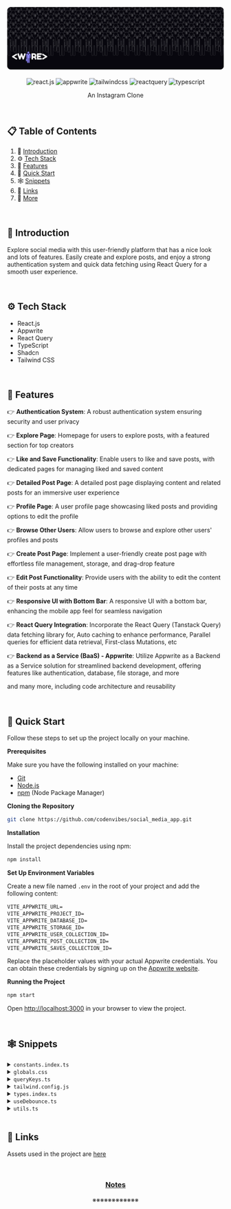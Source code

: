 <div align="center">
  <img src="https://github.com/codenvibes/social_media_app/blob/master/public/assets/images/project_banner.png" alt="Project Banner">
</div>
  
<br>

<div align="center">
  <img src="https://img.shields.io/badge/-React_JS-black?style=for-the-badge&logoColor=white&logo=react&color=61DAFB" alt="react.js" />
  <img src="https://img.shields.io/badge/-Appwrite-black?style=for-the-badge&logoColor=white&logo=appwrite&color=FD366E" alt="appwrite" />
  <img src="https://img.shields.io/badge/-Tailwind_CSS-black?style=for-the-badge&logoColor=white&logo=tailwindcss&color=06B6D4" alt="tailwindcss" />
  <img src="https://img.shields.io/badge/-React_Query-black?style=for-the-badge&logoColor=white&logo=reactquery&color=FF4154" alt="reactquery" />
  <img src="https://img.shields.io/badge/-Typescript-black?style=for-the-badge&logoColor=white&logo=typescript&color=3178C6" alt="typescript" />
</div>

<p align="center">An Instagram Clone</p>

<br>

## 📋 <a name="table">Table of Contents</a>

1. 🤖 [Introduction](https://github.com/codenvibes/social_media_app?tab=readme-ov-file#-introduction)
2. ⚙️ [Tech Stack](https://github.com/codenvibes/social_media_app?tab=readme-ov-file#%EF%B8%8F-tech-stack)
3. 🔋 [Features](https://github.com/codenvibes/social_media_app?tab=readme-ov-file#-features)
4. 🤸 [Quick Start](https://github.com/codenvibes/social_media_app?tab=readme-ov-file#-quick-start)
5. 🕸️ [Snippets](https://github.com/codenvibes/social_media_app?tab=readme-ov-file#%EF%B8%8F-snippets)
6. 🔗 [Links](https://github.com/codenvibes/social_media_app?tab=readme-ov-file#-links)
7. 🚀 [More](https://github.com/codenvibes/social_media_app?tab=readme-ov-file#-more)

<br>

## <a name="introduction">🤖 Introduction</a>

Explore social media with this user-friendly platform that has a nice look and lots of features. Easily create and explore posts, and enjoy a strong authentication system and quick data fetching using React Query for a smooth user experience.

<br>

## <a name="tech-stack">⚙️ Tech Stack</a>

- React.js
- Appwrite
- React Query
- TypeScript
- Shadcn
- Tailwind CSS

<br>

## <a name="features">🔋 Features</a>

👉 **Authentication System**: A robust authentication system ensuring security and user privacy

👉 **Explore Page**: Homepage for users to explore posts, with a featured section for top creators

👉 **Like and Save Functionality**: Enable users to like and save posts, with dedicated pages for managing liked and saved content

👉 **Detailed Post Page**: A detailed post page displaying content and related posts for an immersive user experience

👉 **Profile Page**: A user profile page showcasing liked posts and providing options to edit the profile

👉 **Browse Other Users**: Allow users to browse and explore other users' profiles and posts

👉 **Create Post Page**: Implement a user-friendly create post page with effortless file management, storage, and drag-drop feature

👉 **Edit Post Functionality**: Provide users with the ability to edit the content of their posts at any time

👉 **Responsive UI with Bottom Bar**: A responsive UI with a bottom bar, enhancing the mobile app feel for seamless navigation

👉 **React Query Integration**: Incorporate the React Query (Tanstack Query) data fetching library for, Auto caching to enhance performance, Parallel queries for efficient data retrieval, First-class Mutations, etc

👉 **Backend as a Service (BaaS) - Appwrite**: Utilize Appwrite as a Backend as a Service solution for streamlined backend development, offering features like authentication, database, file storage, and more

and many more, including code architecture and reusability 

<br>

## <a name="quick-start">🤸 Quick Start</a>

Follow these steps to set up the project locally on your machine.

**Prerequisites**

Make sure you have the following installed on your machine:

- [Git](https://git-scm.com/)
- [Node.js](https://nodejs.org/en)
- [npm](https://www.npmjs.com/) (Node Package Manager)

**Cloning the Repository**

```bash
git clone https://github.com/codenvibes/social_media_app.git
```

**Installation**

Install the project dependencies using npm:

```bash
npm install
```

**Set Up Environment Variables**

Create a new file named `.env` in the root of your project and add the following content:

```env
VITE_APPWRITE_URL=
VITE_APPWRITE_PROJECT_ID=
VITE_APPWRITE_DATABASE_ID=
VITE_APPWRITE_STORAGE_ID=
VITE_APPWRITE_USER_COLLECTION_ID=
VITE_APPWRITE_POST_COLLECTION_ID=
VITE_APPWRITE_SAVES_COLLECTION_ID=
```

Replace the placeholder values with your actual Appwrite credentials. You can obtain these credentials by signing up on the [Appwrite website](https://appwrite.io/).

**Running the Project**

```bash
npm start
```

Open [http://localhost:3000](http://localhost:3000) in your browser to view the project.

<br>

## <a name="snippets">🕸️ Snippets</a>

<details>
<summary><code>constants.index.ts</code></summary>

```typescript
export const sidebarLinks = [
  {
    imgURL: "/assets/icons/home.svg",
    route: "/",
    label: "Home",
  },
  {
    imgURL: "/assets/icons/wallpaper.svg",
    route: "/explore",
    label: "Explore",
  },
  {
    imgURL: "/assets/icons/people.svg",
    route: "/all-users",
    label: "People",
  },
  {
    imgURL: "/assets/icons/bookmark.svg",
    route: "/saved",
    label: "Saved",
  },
  {
    imgURL: "/assets/icons/gallery-add.svg",
    route: "/create-post",
    label: "Create Post",
  },
];

export const bottombarLinks = [
  {
    imgURL: "/assets/icons/home.svg",
    route: "/",
    label: "Home",
  },
  {
    imgURL: "/assets/icons/wallpaper.svg",
    route: "/explore",
    label: "Explore",
  },
  {
    imgURL: "/assets/icons/bookmark.svg",
    route: "/saved",
    label: "Saved",
  },
  {
    imgURL: "/assets/icons/gallery-add.svg",
    route: "/create-post",
    label: "Create",
  },
];
```

</details>

<details>
<summary><code>globals.css</code></summary>

```css
@import url("https://fonts.googleapis.com/css2?family=Inter:wght@400;500;600;700;800&display=swap");

@tailwind base;
@tailwind components;
@tailwind utilities;

@layer base {
  * {
    @apply box-border list-none p-0 m-0 scroll-smooth;
  }

  body {
    @apply bg-dark-1 text-white min-h-screen font-inter;
  }
}

@layer utilities {
  /* TYPOGRAPHY */
  .h1-bold {
    @apply text-[36px] font-bold leading-[140%] tracking-tighter;
  }

  .h1-semibold {
    @apply text-[36px] font-semibold leading-[140%] tracking-tighter;
  }

  .h2-bold {
    @apply text-[30px] font-bold leading-[140%] tracking-tighter;
  }

  .h3-bold {
    @apply text-[24px] font-bold leading-[140%] tracking-tighter;
  }

  .base-semibold {
    @apply text-[16px] font-semibold leading-[140%] tracking-tighter;
  }

  .base-medium {
    @apply text-[16px] font-medium leading-[140%];
  }

  .base-regular {
    @apply text-[16px] font-normal leading-[140%];
  }

  .body-bold {
    @apply text-[18px] font-bold leading-[140%];
  }

  .body-medium {
    @apply text-[18px] font-medium leading-[140%];
  }

  .small-semibold {
    @apply text-[14px] font-semibold leading-[140%] tracking-tighter;
  }

  .small-medium {
    @apply text-[14px] font-medium leading-[140%];
  }

  .small-regular {
    @apply text-[14px] font-normal leading-[140%];
  }

  .subtle-semibold {
    @apply text-[12px] font-semibold leading-[140%];
  }

  .tiny-medium {
    @apply text-[10px] font-medium leading-[140%];
  }

  /* UTILITIES */
  .invert-white {
    @apply invert brightness-0 transition;
  }

  .flex-center {
    @apply flex justify-center items-center;
  }

  .flex-between {
    @apply flex justify-between items-center;
  }

  .flex-start {
    @apply flex justify-start items-center;
  }

  .custom-scrollbar::-webkit-scrollbar {
    width: 3px;
    height: 3px;
    border-radius: 2px;
  }

  .custom-scrollbar::-webkit-scrollbar-track {
    background: #09090a;
  }

  .custom-scrollbar::-webkit-scrollbar-thumb {
    background: #5c5c7b;
    border-radius: 50px;
  }

  .custom-scrollbar::-webkit-scrollbar-thumb:hover {
    background: #7878a3;
  }

  .common-container {
    @apply flex flex-col flex-1 items-center gap-10 overflow-scroll py-10 px-5 md:px-8 lg:p-14 custom-scrollbar;
  }

  /* All Users */
  .user-container {
    @apply max-w-5xl flex flex-col items-start w-full gap-6 md:gap-9;
  }

  .user-grid {
    @apply w-full grid grid-cols-1 xs:grid-cols-2 md:grid-cols-2 lg:grid-cols-2 xl:grid-cols-3 gap-7 max-w-5xl;
  }

  /* Explore */
  .explore-container {
    @apply flex flex-col flex-1 items-center overflow-scroll py-10 px-5 md:p-14 custom-scrollbar;
  }

  .explore-inner_container {
    @apply max-w-5xl flex flex-col items-center w-full gap-6 md:gap-9;
  }

  .explore-search {
    @apply h-12 bg-dark-4 border-none placeholder:text-light-4 focus-visible:ring-0 focus-visible:ring-offset-0 ring-offset-0 !important;
  }

  /* Home */
  .home-container {
    @apply flex flex-col flex-1 items-center gap-10 overflow-scroll py-10 px-5 md:px-8 lg:p-14 custom-scrollbar;
  }

  .home-posts {
    @apply max-w-screen-sm flex flex-col items-center w-full gap-6 md:gap-9;
  }

  .home-creators {
    @apply hidden xl:flex flex-col w-72 2xl:w-465 px-6 py-10 gap-10  overflow-scroll custom-scrollbar;
  }

  /* Post Details */
  .post_details-container {
    @apply flex flex-col flex-1 gap-10 overflow-scroll py-10 px-5 md:p-14 custom-scrollbar items-center;
  }

  .post_details-card {
    @apply bg-dark-2 w-full max-w-5xl rounded-[30px] flex-col flex xl:flex-row border border-dark-4 xl:rounded-l-[24px];
  }

  .post_details-img {
    @apply h-80 lg:h-[480px] xl:w-[48%] rounded-t-[30px] xl:rounded-l-[24px] xl:rounded-tr-none object-cover p-5 bg-dark-1;
  }

  .post_details-info {
    @apply bg-dark-2 flex flex-col gap-5 lg:gap-7 flex-1 items-start p-8 rounded-[30px];
  }

  .post_details-delete_btn {
    @apply p-0 flex gap-3 hover:bg-transparent hover:text-light-1  text-light-1 small-medium lg:base-medium;
  }

  /* Profile */
  .profile-container {
    @apply flex flex-col items-center flex-1 gap-10 overflow-scroll py-10 px-5 md:p-14 custom-scrollbar;
  }

  .profile-inner_container {
    @apply flex items-center md:mb-8 xl:items-start gap-8 flex-col xl:flex-row relative max-w-5xl w-full;
  }

  .profile-tab {
    @apply flex-center gap-3 py-4 w-48 bg-dark-2  transition flex-1 xl:flex-initial;
  }

  /* Saved */
  .saved-container {
    @apply flex flex-col flex-1 items-center gap-10 overflow-scroll py-10 px-5 md:p-14 custom-scrollbar;
  }

  /* Bottom bar */
  .bottom-bar {
    @apply z-50 flex-between w-full sticky bottom-0 rounded-t-[20px] bg-dark-2 px-5 py-4 md:hidden;
  }

  /* File uploader */
  .file_uploader-img {
    @apply h-80 lg:h-[480px] w-full rounded-[24px] object-cover object-top;
  }

  .file_uploader-label {
    @apply text-light-4 text-center small-regular w-full p-4 border-t border-t-dark-4;
  }

  .file_uploader-box {
    @apply flex-center flex-col p-7 h-80 lg:h-[612px];
  }

  /* Grid Post List */
  .grid-container {
    @apply w-full grid grid-cols-1 sm:grid-cols-2 md:grid-cols-1 lg:grid-cols-2 xl:grid-cols-3 gap-7 max-w-5xl;
  }

  .grid-post_link {
    @apply flex rounded-[24px] border border-dark-4 overflow-hidden cursor-pointer w-full h-full;
  }

  .grid-post_user {
    @apply absolute bottom-0 p-5 flex-between w-full bg-gradient-to-t from-dark-3 to-transparent rounded-b-[24px] gap-2;
  }

  /* Left sidebar */
  .leftsidebar {
    @apply hidden md:flex px-6 py-10 flex-col justify-between min-w-[270px] bg-dark-2;
  }

  .leftsidebar-link {
    @apply rounded-lg base-medium hover:bg-primary-500 transition;
  }

  /* Post Card */
  .post-card {
    @apply bg-dark-2 rounded-3xl border border-dark-4 p-5 lg:p-7 w-full max-w-screen-sm;
  }

  .post-card_img {
    @apply h-64 xs:h-[400px] lg:h-[450px] w-full rounded-[24px] object-cover mb-5;
  }

  /* Topbar */
  .topbar {
    @apply sticky top-0 z-50 md:hidden bg-dark-2 w-full;
  }

  /* User card */
  .user-card {
    @apply flex-center flex-col gap-4 border border-dark-4 rounded-[20px] px-5 py-8;
  }
}

@layer components {
  /* SHADCN COMPONENTS */
  /* Form */
  .shad-form_label {
    @apply text-white !important;
  }

  .shad-form_message {
    @apply text-red !important;
  }

  .shad-input {
    @apply h-12 bg-dark-4 border-none placeholder:text-light-4 focus-visible:ring-1 focus-visible:ring-offset-1 ring-offset-light-3 !important;
  }

  .shad-textarea {
    @apply h-36 bg-dark-3 rounded-xl border-none focus-visible:ring-1 focus-visible:ring-offset-1 ring-offset-light-3 !important;
  }

  /* Button */
  .shad-button_primary {
    @apply bg-primary-500 hover:bg-primary-500 text-light-1 flex gap-2 !important;
  }

  .shad-button_dark_4 {
    @apply h-12 bg-dark-4 px-5 text-light-1 flex gap-2 !important;
  }

  .shad-button_ghost {
    @apply flex gap-4 items-center justify-start hover:bg-transparent hover:text-white !important;
  }
}
```

</details>


<details>
<summary><code>queryKeys.ts</code></summary>

```typescript
export enum QUERY_KEYS {
  // AUTH KEYS
  CREATE_USER_ACCOUNT = "createUserAccount",

  // USER KEYS
  GET_CURRENT_USER = "getCurrentUser",
  GET_USERS = "getUsers",
  GET_USER_BY_ID = "getUserById",

  // POST KEYS
  GET_POSTS = "getPosts",
  GET_INFINITE_POSTS = "getInfinitePosts",
  GET_RECENT_POSTS = "getRecentPosts",
  GET_POST_BY_ID = "getPostById",
  GET_USER_POSTS = "getUserPosts",
  GET_FILE_PREVIEW = "getFilePreview",

  //  SEARCH KEYS
  SEARCH_POSTS = "getSearchPosts",
}
```

</details>

<details>
<summary><code>tailwind.config.js</code></summary>

```javascript
/** @type {import('tailwindcss').Config} */
const defaultTheme = require('tailwindcss/defaultTheme')

module.exports = {
  darkMode: ['class'],
  content: [
    './pages/**/*.{ts,tsx}',
    './components/**/*.{ts,tsx}',
    './app/**/*.{ts,tsx}',
    './src/**/*.{ts,tsx}',
  ],
  theme: {
    container: {
      center: true,
      padding: '2rem',
      screens: {
        '2xl': '1400px',
      
      },
    },
    extend: {
      colors: {
        'primary-500': '#877EFF',
        'primary-600': '#5D5FEF',
        'secondary-500': '#FFB620',
        'off-white': '#D0DFFF',
        'red': '#FF5A5A',
        'dark-1': '#000000',
        'dark-2': '#09090A',
        'dark-3': '#101012',
        'dark-4': '#1F1F22',
        'light-1': '#FFFFFF',
        'light-2': '#EFEFEF',
        'light-3': '#7878A3',
        'light-4': '#5C5C7B',
      },
      screens: {
        'xs': '480px',
      
      },
      width: {
        '420': '420px',
        '465': '465px',
      },
      fontFamily: {
        inter: ['Inter', 'sans-serif'],

      },
      keyframes: {
        'accordion-down': {
          from: { height: 0 },
          to: { height: 'var(--radix-accordion-content-height)' },
        },
        'accordion-up': {
          from: { height: 'var(--radix-accordion-content-height)' },
          to: { height: 0 },
        },
      },
      animation: {
        'accordion-down': 'accordion-down 0.2s ease-out',
        'accordion-up': 'accordion-up 0.2s ease-out',
      },
    },
  },
  plugins: [require('tailwindcss-animate')],
};
```

</details>

<details>
<summary><code>types.index.ts</code></summary>

```typescript
export type INavLink = {
  imgURL: string;
  route: string;
  label: string;
};

export type IUpdateUser = {
  userId: string;
  name: string;
  bio: string;
  imageId: string;
  imageUrl: URL | string;
  file: File[];
};

export type INewPost = {
  userId: string;
  caption: string;
  file: File[];
  location?: string;
  tags?: string;
};

export type IUpdatePost = {
  postId: string;
  caption: string;
  imageId: string;
  imageUrl: URL;
  file: File[];
  location?: string;
  tags?: string;
};

export type IUser = {
  id: string;
  name: string;
  username: string;
  email: string;
  imageUrl: string;
  bio: string;
};

export type INewUser = {
  name: string;
  email: string;
  username: string;
  password: string;
};
```

</details>

<details>
<summary><code>useDebounce.ts</code></summary>

```typescript
import { useEffect, useState } from "react";

// https://codesandbox.io/s/react-query-debounce-ted8o?file=/src/useDebounce.js
export default function useDebounce<T>(value: T, delay: number): T {
  // State and setters for debounced value
  const [debouncedValue, setDebouncedValue] = useState<T>(value);

  useEffect(() => {
    // Update debounced value after delay
    const handler = setTimeout(() => {
      setDebouncedValue(value);
    }, delay);

    // Cancel the timeout if value changes (also on delay change or unmount)
    // This is how we prevent debounced value from updating if value is changed ...
    // .. within the delay period. Timeout gets cleared and restarted.
    return () => {
      clearTimeout(handler);
    };
  }, [value, delay]); // Only re-call effect if value or delay changes

  return debouncedValue;
}
```

</details>

<details>
<summary><code>utils.ts</code></summary>

```typescript
import { type ClassValue, clsx } from "clsx";
import { twMerge } from "tailwind-merge";

export function cn(...inputs: ClassValue[]) {
  return twMerge(clsx(inputs));
}

export const convertFileToUrl = (file: File) => URL.createObjectURL(file);

export function formatDateString(dateString: string) {
  const options: Intl.DateTimeFormatOptions = {
    year: "numeric",
    month: "short",
    day: "numeric",
  };

  const date = new Date(dateString);
  const formattedDate = date.toLocaleDateString("en-US", options);

  const time = date.toLocaleTimeString([], {
    hour: "numeric",
    minute: "2-digit",
  });

  return `${formattedDate} at ${time}`;
}

// 
export const multiFormatDateString = (timestamp: string = ""): string => {
  const timestampNum = Math.round(new Date(timestamp).getTime() / 1000);
  const date: Date = new Date(timestampNum * 1000);
  const now: Date = new Date();

  const diff: number = now.getTime() - date.getTime();
  const diffInSeconds: number = diff / 1000;
  const diffInMinutes: number = diffInSeconds / 60;
  const diffInHours: number = diffInMinutes / 60;
  const diffInDays: number = diffInHours / 24;

  switch (true) {
    case Math.floor(diffInDays) >= 30:
      return formatDateString(timestamp);
    case Math.floor(diffInDays) === 1:
      return `${Math.floor(diffInDays)} day ago`;
    case Math.floor(diffInDays) > 1 && diffInDays < 30:
      return `${Math.floor(diffInDays)} days ago`;
    case Math.floor(diffInHours) >= 1:
      return `${Math.floor(diffInHours)} hours ago`;
    case Math.floor(diffInMinutes) >= 1:
      return `${Math.floor(diffInMinutes)} minutes ago`;
    default:
      return "Just now";
  }
};

export const checkIsLiked = (likeList: string[], userId: string) => {
  return likeList.includes(userId);
};
```

</details>

<br>

## <a name="links">🔗 Links</a>

Assets used in the project are [here](https://drive.google.com/file/d/13_7FofRAC3wARqPtAVPi53QNJJRd5RH_/view?usp=sharing)


<br>

<h3 align="center"><a href="https://github.com/codenvibes/wire_alx/blob/master/NOTES.md">Notes</a></h3>
<p align="center">※※※※※※※※※※※※</p>
